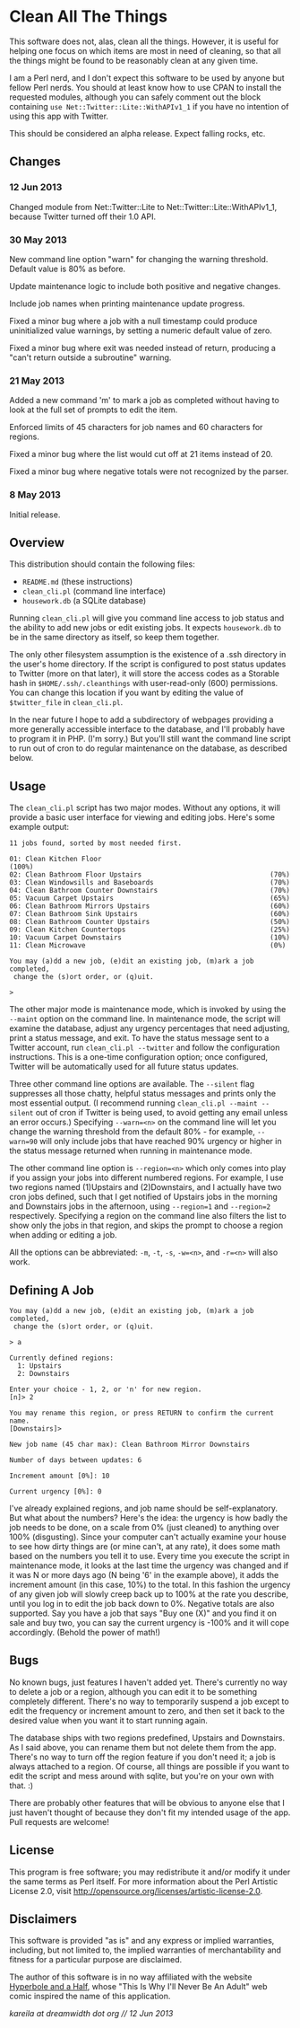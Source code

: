 Clean All The Things
====================

This software does not, alas, clean all the things.  However, it is useful
for helping one focus on which items are most in need of cleaning, so that
all the things might be found to be reasonably clean at any given time.

I am a Perl nerd, and I don't expect this software to be used by anyone but
fellow Perl nerds.  You should at least know how to use CPAN to install the
requested modules, although you can safely comment out the block containing
`use Net::Twitter::Lite::WithAPIv1_1` if you have no intention of using this
app with Twitter.

This should be considered an alpha release.  Expect falling rocks, etc.


Changes
-------

### 12 Jun 2013

Changed module from Net::Twitter::Lite to Net::Twitter::Lite::WithAPIv1_1,
because Twitter turned off their 1.0 API.


### 30 May 2013

New command line option "warn" for changing the warning threshold.  Default
value is 80% as before.

Update maintenance logic to include both positive and negative changes.

Include job names when printing maintenance update progress.

Fixed a minor bug where a job with a null timestamp could produce uninitialized
value warnings, by setting a numeric default value of zero.

Fixed a minor bug where exit was needed instead of return, producing a "can't
return outside a subroutine" warning.


### 21 May 2013

Added a new command 'm' to mark a job as completed without having to look
at the full set of prompts to edit the item.

Enforced limits of 45 characters for job names and 60 characters for regions.

Fixed a minor bug where the list would cut off at 21 items instead of 20.

Fixed a minor bug where negative totals were not recognized by the parser.


### 8 May 2013

Initial release.


Overview
--------

This distribution should contain the following files:

- `README.md`    (these instructions)
- `clean_cli.pl` (command line interface)
- `housework.db` (a SQLite database)

Running `clean_cli.pl` will give you command line access to job status and
the ability to add new jobs or edit existing jobs.  It expects `housework.db`
to be in the same directory as itself, so keep them together.

The only other filesystem assumption is the existence of a .ssh directory in
the user's home directory.  If the script is configured to post status updates
to Twitter (more on that later), it will store the access codes as a Storable
hash in `$HOME/.ssh/.cleanthings` with user-read-only (600) permissions.  You
can change this location if you want by editing the value of `$twitter_file`
in `clean_cli.pl`.

In the near future I hope to add a subdirectory of webpages providing a
more generally accessible interface to the database, and I'll probably have
to program it in PHP.  (I'm sorry.)  But you'll still want the command line
script to run out of cron to do regular maintenance on the database, as
described below.


Usage
-----

The `clean_cli.pl` script has two major modes.  Without any options, it will
provide a basic user interface for viewing and editing jobs.  Here's some
example output:

    11 jobs found, sorted by most needed first.

    01: Clean Kitchen Floor                                          (100%)
    02: Clean Bathroom Floor Upstairs                                (70%)
    03: Clean Windowsills and Baseboards                             (70%)
    04: Clean Bathroom Counter Downstairs                            (70%)
    05: Vacuum Carpet Upstairs                                       (65%)
    06: Clean Bathroom Mirrors Upstairs                              (60%)
    07: Clean Bathroom Sink Upstairs                                 (60%)
    08: Clean Bathroom Counter Upstairs                              (50%)
    09: Clean Kitchen Countertops                                    (25%)
    10: Vacuum Carpet Downstairs                                     (10%)
    11: Clean Microwave                                              (0%)

    You may (a)dd a new job, (e)dit an existing job, (m)ark a job completed,
     change the (s)ort order, or (q)uit.

    >

The other major mode is maintenance mode, which is invoked by using the
`--maint` option on the command line.  In maintenance mode, the script will
examine the database, adjust any urgency percentages that need adjusting, print
a status message, and exit.  To have the status message sent to a Twitter
account, run `clean_cli.pl --twitter` and follow the configuration instructions.
This is a one-time configuration option; once configured, Twitter will be
automatically used for all future status updates.

Three other command line options are available.  The `--silent` flag suppresses
all those chatty, helpful status messages and prints only the most essential
output.  (I recommend running `clean_cli.pl --maint --silent` out of cron if
Twitter is being used, to avoid getting any email unless an error occurs.)
Specifying `--warn=<n>` on the command line will let you change the warning
threshold from the default 80% - for example, `--warn=90` will only include
jobs that have reached 90% urgency or higher in the status message returned
when running in maintenance mode.

The other command line option is `--region=<n>` which only comes into play if
you assign your jobs into different numbered regions.  For example, I use
two regions named (1)Upstairs and (2)Downstairs, and I actually have two cron
jobs defined, such that I get notified of Upstairs jobs in the morning and
Downstairs jobs in the afternoon, using `--region=1` and `--region=2`
respectively.  Specifying a region on the command line also filters the list
to show only the jobs in that region, and skips the prompt to choose a region
when adding or editing a job.

All the options can be abbreviated: `-m`, `-t`, `-s`, `-w=<n>`, and `-r=<n>`
will also work.


Defining A Job
--------------

    You may (a)dd a new job, (e)dit an existing job, (m)ark a job completed,
     change the (s)ort order, or (q)uit.

    > a

    Currently defined regions:
      1: Upstairs
      2: Downstairs

    Enter your choice - 1, 2, or 'n' for new region.
    [n]> 2

    You may rename this region, or press RETURN to confirm the current name.
    [Downstairs]>

    New job name (45 char max): Clean Bathroom Mirror Downstairs

    Number of days between updates: 6

    Increment amount [0%]: 10

    Current urgency [0%]: 0

I've already explained regions, and job name should be self-explanatory.
But what about the numbers?  Here's the idea: the urgency is how badly the job
needs to be done, on a scale from 0% (just cleaned) to anything over 100%
(disgusting).  Since your computer can't actually examine your house to see how
dirty things are (or mine can't, at any rate), it does some math based on the
numbers you tell it to use.  Every time you execute the script in maintenance
mode, it looks at the last time the urgency was changed and if it was N or more
days ago (N being '6' in the example above), it adds the increment amount (in
this case, 10%) to the total.  In this fashion the urgency of any given job
will slowly creep back up to 100% at the rate you describe, until you log in
to edit the job back down to 0%.  Negative totals are also supported.  Say you
have a job that says "Buy one (X)" and you find it on sale and buy two, you can
say the current urgency is -100% and it will cope accordingly.  (Behold the
power of math!)


Bugs
----

No known bugs, just features I haven't added yet.  There's currently no way to
delete a job or a region, although you can edit it to be something completely
different.  There's no way to temporarily suspend a job except to edit the
frequency or increment amount to zero, and then set it back to the desired
value when you want it to start running again.

The database ships with two regions predefined, Upstairs and Downstairs.  As I
said above, you can rename them but not delete them from the app.  There's no
way to turn off the region feature if you don't need it; a job is always
attached to a region.  Of course, all things are possible if you want to edit
the script and mess around with sqlite, but you're on your own with that.  :)

There are probably other features that will be obvious to anyone else that I
just haven't thought of because they don't fit my intended usage of the app.
Pull requests are welcome!


License
-------

This program is free software; you may redistribute it and/or modify it under
the same terms as Perl itself.  For more information about the Perl Artistic
License 2.0, visit <http://opensource.org/licenses/artistic-license-2.0>.


Disclaimers
-----------

This software is provided "as is" and any express or implied warranties,
including, but not limited to, the implied warranties of merchantability and
fitness for a particular purpose are disclaimed.

The author of this software is in no way affiliated with the website
[Hyperbole and a Half](http://hyperboleandahalf.blogspot.com/), whose
"This Is Why I'll Never Be An Adult" web comic inspired the name of this
application.


_kareila at dreamwidth dot org // 12 Jun 2013_
